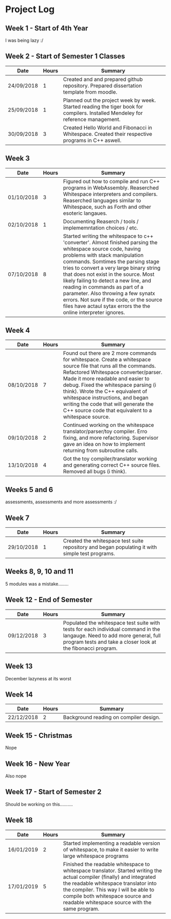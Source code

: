 # Project Log

## Week 1 - Start of 4th Year

I was being lazy :/

## Week 2 - Start of Semester 1 Classes

Date | Hours | Summary
-----|-----|-----
24/09/2018 | 1 | Created and and prepared github repository. Prepared dissertation template from moodle.
25/09/2018 | 1 | Planned out the project week by week. Started reading the tiger book for compilers. Installed Mendeley for reference management.
30/09/2018 | 3 | Created Hello World and Fibonacci in Whitespace. Created their respective programs in C++ aswell.

## Week 3

Date | Hours | Summary
-----|-----|-----
01/10/2018 | 3 | Figured out how to compile and run C++ programs in WebAssembly. Reaserched Whitespace interpreters and compilers. Reaserched languages similar to Whitespace, such as Forth and other esoteric langaues.
02/10/2018 | 1 | Documenting Reaserch / tools / implememntation choices / etc.
07/10/2018 | 8 | Started writing the whitespace to c++ 'converter'. Almost finished parsing the whitespace source code, having problems with stack manipulation commands. Somtimes the parsing stage tries to convert a very large binary string that does not exist in the source. Most likely failing to detect a new line, and reading in commands as part of a parameter. Also throwing a few synatx errors. Not sure if the code, or the source files have actaul sytax errors the the online interpreter ignores.

## Week 4

Date | Hours | Summary
-----|-----|-----
08/10/2018 | 7 | Found out there are 2 more commands for whitespace. Create a whitespace source file that runs all the commands. Refactored Whitespace converter/parser. Made it more readable and easier to debug. Fixed the whitespace parsing (i think). Wrote the C++ equivalent of whitespace instructions, and began writing the code that will generate the C++ source code that equivalent to a whitespace source.
09/10/2018 | 2 | Continued working on the whitespace translator/parser/toy compiler. Erro fixing, and more refactoring. Supervisor gave an idea on how to implement returning from subroutine calls.
13/10/2018 | 4 | Got the toy compiler/translator working and generating correct C++ source files. Removed all bugs (i think).

## Weeks 5 and 6

assessments, assessments and more assessments :/

## Week 7

Date | Hours | Summary
-----|-----|-----
29/10/2018 | 1 | Created the whitespace test suite repository and began populating it with simple test programs.

## Weeks 8, 9, 10 and 11

5 modules was a mistake........

## Week 12 - End of Semester

Date | Hours | Summary
-----|-----|-----
09/12/2018 | 3 | Populated the whitespace test suite with tests for each individual command in the langauge. Need to add more general, full program tests and take a closer look at the fibonacci program.

## Week 13

December lazyness at its worst

## Week 14

Date | Hours | Summary
-----|-----|-----
22/12/2018 | 2 | Background reading on compiler design.

## Week 15 - Christmas

Nope

## Week 16 - New Year

Also nope

## Week 17 - Start of Semester 2

Should be working on this..........

## Week 18

Date | Hours | Summary
-----|-----|-----
16/01/2019 | 2 | Started implementing a readable version of whitespace, to make it easier to write large whitespace programs
17/01/2019 | 5 | Finished the readable whitespace to whitespace translator. Started writing the actual compiler (finally) and integrated the readable whitespace translator into the compiler. This way I will be able to compile both whitespace source and readable whitespace source with the same program.
